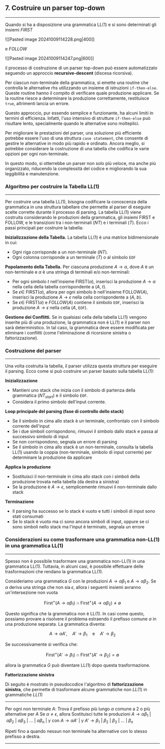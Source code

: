 
## 7. Costruire un parser top-down
---

Quando si ha a disposizione una grammatica LL(1) e si sono determinati gli insiemi $FIRST$ 

![[Pasted image 20241009114228.png|400]]

e $FOLLOW$

![[Pasted image 20241009114247.png|600]]

il processo di costruzione di un parser top-down può essere automatizzato seguendo un approccio **recursive-descent** (discesa ricorsiva).

Per ciascun non-terminale della grammatica, si emette una routine che controlla le alternative rhs utilizzando un insieme di istruzioni `if-then-else`. Queste routine hanno il compito di verificare quale produzione applicare. Se la routine riesce a determinare la produzione correttamente, restituisce `true`, altrimenti lancia un errore.

Questo approccio, pur essendo semplice e funzionante, ha alcuni limiti in termini di efficienza. Infatti, l'uso intensivo di strutture `if-then-else` può risultare lento, specialmente quando le alternative sono molteplici.

Per migliorare le prestazioni del parser, una soluzione più efficiente potrebbe essere l'uso di una struttura `case statement`, che consente di gestire le alternative in modo più rapido e ordinato. Ancora meglio, si potrebbe considerare la costruzione di una tabella che codifica le varie opzioni per ogni non-terminale.

In questo modo, si otterrebbe un parser non solo più veloce, ma anche più organizzato, riducendo la complessità del codice e migliorando la sua leggibilità e manutenzione.

### Algoritmo per costruire la Tabella LL(1)
---

Per costruire una tabella LL(1), bisogna codificare la conoscenza della grammatica in una struttura tabellare che permette al parser di eseguire scelte corrette durante il processo di parsing. La tabella LL(1) viene costruita considerando le produzioni della grammatica, gli insiemi FIRST e FOLLOW, e le transizioni tra i non-terminali ($NT$) e i terminali ($T$). Ecco i passi principali per costruire la tabella:

**Inizializzazione della Tabella.** La tabella LL(1) è una matrice bidimensionale in cui:
- Ogni riga corrisponde a un non-terminale ($NT$).
- Ogni colonna corrisponde a un terminale ($T$) o al simbolo `EOF`

**Popolamento della Tabella.** Per ciascuna produzione $A \to \alpha$, dove $A$ è un non-terminale e $\alpha$ è una stringa di terminali e/o non-terminali:

- Per ogni simbolo $t$ nell'insieme FIRST($\alpha$), inserisci la produzione $A \to \alpha$ nella cella della tabella corrispondente a ($A$, $t$).
- Se $\epsilon \in$ FIRST($\alpha$), allora per ogni simbolo $b$ nell'insieme FOLLOW($A$), inserisci la produzione $A \to \epsilon$ nella cella corrispondente a ($A$, $b$).
- Se $\epsilon \in$ FIRST($\alpha$) e $FOLLOW(A)$ contiene il simbolo `EOF`, inserisci la produzione $A \to \epsilon$ nella cella ($A$, `EOF`).

**Gestione dei Conflitti.** Se in qualsiasi cella della tabella LL(1) vengono inserite più di una produzione, la grammatica non è LL(1) e il parser non sarà deterministico. In tal caso, la grammatica deve essere modificata per eliminare i conflitti (come l'eliminazione di ricorsione sinistra o fattorizzazione).

### Costruzione del parser
---

Una volta costruita la tabella, il parser utilizza questa struttura per eseguire il parsing. Ecco come si può costruire un parser basato sulla tabella LL(1):

**Inizializzazione**

- Mantieni uno stack che inizia con il simbolo di partenza della grammatica ($NT_{start}$) e il simbolo `EOF`.
- Considera il primo simbolo dell'input corrente.

**Loop principale del parsing (fase di controllo dello stack)**

- Se il simbolo in cima allo stack è un terminale, confrontalo con il simbolo corrente dell'input
- Se i due simboli corrispondono, rimuovi il simbolo dallo stack e passa al successivo simbolo di input
- Se non corrispondono, segnala un errore di parsing
- Se il simbolo in cima allo stack è un non-terminale, consulta la tabella LL(1) usando la coppia (non-terminale, simbolo di input corrente) per determinare la produzione da applicare

**Applica la produzione**

- Sostituisci il non-terminale in cima allo stack con i simboli della produzione trovata nella tabella (da destra a sinistra)
- Se la produzione è $A \to \epsilon$, semplicemente rimuovi il non-terminale dallo stack

**Terminazione**

- Il parsing ha successo se lo stack è vuoto e tutti i simboli di input sono stati consumati
- Se lo stack è vuoto ma ci sono ancora simboli di input, oppure se ci sono simboli nello stack ma l'input è terminato, segnala un errore

### Considerazioni su come trasformare una grammatica non-LL(1) in una grammatica LL(1)
---

 Spesso non è possibile trasformare una grammatica non-LL(1) in una grammatica LL(1). Tuttavia, in alcuni casi, è possibile effettuare delle trasformazioni che rendano la grammatica LL(1).

Consideriamo una grammatica $G$ con le produzioni $A \rightarrow \alpha \beta_1$ e $A \rightarrow \alpha \beta_2$. Se $\alpha$ deriva una stringa che non sia $\epsilon$, allora i seguenti insiemi avranno un'intersezione non vuota

$$\text{First}^+(A \rightarrow \alpha \beta_1) \cap \text{First}^+(A \rightarrow \alpha \beta_2) \neq \emptyset$$

Questo significa che la grammatica non è LL(1). In casi come questo, possiamo provare a risolvere il problema estraendo il prefisso comune $\alpha$ in una produzione separata. La grammatica diventa:

$$
A \rightarrow \alpha A' \text{,} \quad A' \rightarrow \beta_1 \quad \text{e} \quad A' \rightarrow \beta_2
$$

Se successivamente si verifica che:

$$
\text{First}^+(A' \rightarrow \beta_1) \cap \text{First}^+(A' \rightarrow \beta_2) = \emptyset
$$

allora la grammatica $G$ può diventare LL(1) dopo questa trasformazione.

**Fattorizzazione sinistra**

Di seguito è mostrato in pseudocodice l'algoritmo di **fattorizzazione sinistra**, che permette di trasformare alcune grammatiche non $LL(1)$ in grammatiche $LL(1)$

---

Per ogni non terminale $A$:
	Trova il prefisso più lungo $\alpha$ comune a 2 o più alternative per $A$
	 Se $\alpha \neq \epsilon$, allora
		Sostituisci tutte le produzioni $A \rightarrow \alpha \beta_1 \ | \ \alpha \beta_2 \ | \ \alpha \beta_3 \ | \ \dots \ | \ \alpha \beta_n \ | \ \gamma$
		con
		$A \rightarrow \alpha A' \ | \ \gamma$
		$A' \rightarrow \beta_1 \ | \ \beta_2 \ | \ \beta_3 \ | \ \dots \ | \ \beta_n$
		
Ripeti fino a quando nessun non terminale ha alternative con lo stesso prefisso a destra.

---

